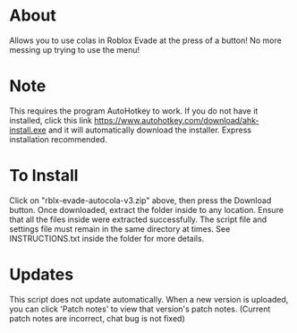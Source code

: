 # About
Allows you to use colas in Roblox Evade at the press of a button! No more messing up trying to use the menu!
# Note
This requires the program AutoHotkey to work. If you do not have it installed, click this link https://www.autohotkey.com/download/ahk-install.exe and it will automatically download the installer. Express installation recommended.
# To Install
Click on "rblx-evade-autocola-v3.zip" above, then press the Download button. Once downloaded, extract the folder inside to any location. Ensure that all the files inside were extracted successfully. The script file and settings file must remain in the same directory at times. See INSTRUCTIONS.txt inside the folder for more details.
# Updates
This script does not update automatically. When a new version is uploaded, you can click 'Patch notes' to view that version's patch notes. (Current patch notes are incorrect, chat bug is not fixed)
